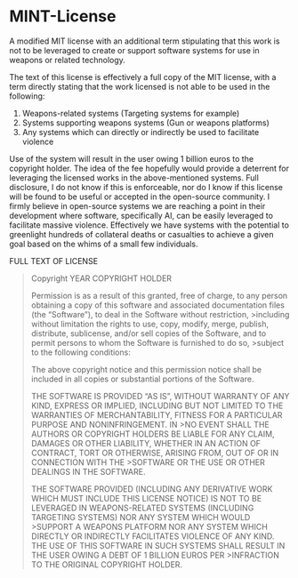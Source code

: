 # MINT-License
A modified MIT license with an additional term stipulating that this work is not to be leveraged to create or support software systems for use in weapons or related technology.

The text of this license is effectively a full copy of the MIT license, with a term directly stating that the work licensed is not able to be used in the following:
1)  Weapons-related systems (Targeting systems for example)
2)  Systems supporting weapons systems (Gun or weapons platforms)
3)  Any systems which can directly or indirectly be used to facilitate violence

Use of the system will result in the user owing 1 billion euros to the copyright holder. The idea of the fee hopefully would provide a deterrent for leveraging the licensed works in the above-mentioned systems. Full disclosure, I do not know if this is enforceable, nor do I know if this license will be found to be useful or accepted in the open-source community. I firmly believe in open-source systems we are reaching a point in their development where software, specifically AI, can be easily leveraged to facilitate massive violence. Effectively we have systems with the potential to greenlight hundreds of collateral deaths or casualties to achieve a given goal based on the whims of a small few individuals.

FULL TEXT OF LICENSE 

>Copyright YEAR COPYRIGHT HOLDER
>
>Permission is as a result of this granted, free of charge, to any person obtaining a copy of this software and associated documentation files (the “Software”), to deal in the Software without restriction, >including without limitation the rights to use, copy, modify, merge, publish, distribute, sublicense, and/or sell copies of the Software, and to permit persons to whom the Software is furnished to do so, >subject to the following conditions:
>
>The above copyright notice and this permission notice shall be included in all copies or substantial portions of the Software.
>
>THE SOFTWARE IS PROVIDED “AS IS”, WITHOUT WARRANTY OF ANY KIND, EXPRESS OR IMPLIED, INCLUDING BUT NOT LIMITED TO THE WARRANTIES OF MERCHANTABILITY, FITNESS FOR A PARTICULAR PURPOSE AND NONINFRINGEMENT. IN >NO EVENT SHALL THE AUTHORS OR COPYRIGHT HOLDERS BE LIABLE FOR ANY CLAIM, DAMAGES OR OTHER LIABILITY, WHETHER IN AN ACTION OF CONTRACT, TORT OR OTHERWISE, ARISING FROM, OUT OF OR IN CONNECTION WITH THE >SOFTWARE OR THE USE OR OTHER DEALINGS IN THE SOFTWARE.
>
>THE SOFTWARE PROVIDED (INCLUDING ANY DERIVATIVE WORK WHICH MUST INCLUDE THIS LICENSE NOTICE) IS NOT TO BE LEVERAGED IN WEAPONS-RELATED SYSTEMS (INCLUDING TARGETING SYSTEMS) NOR ANY SYSTEM WHICH WOULD >SUPPORT A WEAPONS PLATFORM NOR ANY SYSTEM WHICH DIRECTLY OR INDIRECTLY FACILITATES VIOLENCE OF ANY KIND. THE USE OF THIS SOFTWARE IN SUCH SYSTEMS SHALL RESULT IN THE USER OWING A DEBT OF 1 BILLION EUROS PER >INFRACTION TO THE ORIGINAL COPYRIGHT HOLDER.

